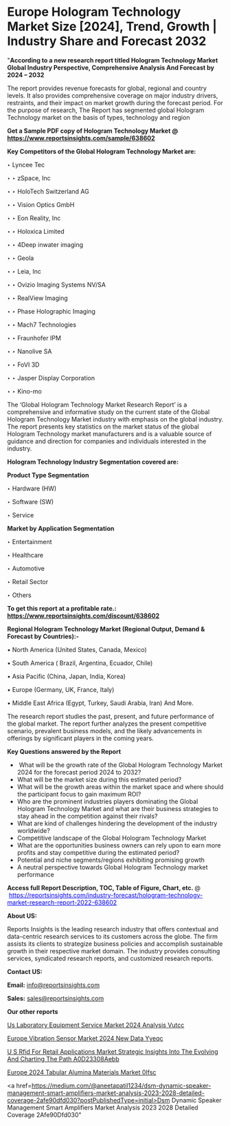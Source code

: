 # Europe Hologram Technology Market Size [2024], Trend, Growth | Industry Share and Forecast 2032

"<strong>According to a new research report titled Hologram Technology Market Global Industry Perspective, Comprehensive Analysis And Forecast by 2024 – 2032</strong>

The report provides revenue forecasts for global, regional and country levels. It also provides comprehensive coverage on major industry drivers, restraints, and their impact on market growth during the forecast period. For the purpose of research, The Report has segmented global Hologram Technology market on the basis of types, technology and region

<strong>Get a Sample PDF copy of Hologram Technology Market </strong><strong>@<a href=https://www.reportsinsights.com/sample/638602 style=color:#0000ff;> https://www.reportsinsights.com/sample/638602</a></strong></font>

<strong>Key Competitors of the Global Hologram Technology Market are:</strong>

‣ Lyncee Tec

‣ 
‣ zSpace, Inc

‣ 
‣ HoloTech Switzerland AG

‣ 
‣ Vision Optics GmbH

‣ 
‣ Eon Reality, Inc

‣ 
‣ Holoxica Limited

‣ 
‣ 4Deep inwater imaging

‣ 
‣ Geola

‣ 
‣ Leia, Inc

‣ 
‣ Ovizio Imaging Systems NV/SA

‣ 
‣ RealView Imaging

‣ 
‣ Phase Holographic Imaging

‣ 
‣ Mach7 Technologies

‣ 
‣ Fraunhofer IPM

‣ 
‣ Nanolive SA

‣ 
‣ FoVI 3D

‣ 
‣ Jasper Display Corporation

‣ 
‣ Kino-mo

The ‘Global Hologram Technology Market Research Report’ is a comprehensive and informative study on the current state of the Global Hologram Technology Market industry with emphasis on the global industry. The report presents key statistics on the market status of the global Hologram Technology market manufacturers and is a valuable source of guidance and direction for companies and individuals interested in the industry.

<strong>Hologram Technology Industry Segmentation covered are:</strong>

<strong>Product Type Segmentation</strong>

‣    Hardware (HW)

‣ Software (SW)

‣ Service

<strong>Market by Application Segmentation</strong>

‣   Entertainment

‣ Healthcare

‣ Automotive

‣ Retail Sector

‣ Others

<strong>To get this report at a profitable rate.: <a href=https://www.reportsinsights.com/discount/638602 style=color:#0000ff;>https://www.reportsinsights.com/discount/638602</a></strong></font>

<strong>Regional Hologram Technology Market (Regional Output, Demand &amp; Forecast by Countries):-</strong>

• North America (United States, Canada, Mexico)

• South America ( Brazil, Argentina, Ecuador, Chile)

• Asia Pacific (China, Japan, India, Korea)

• Europe (Germany, UK, France, Italy)

• Middle East Africa (Egypt, Turkey, Saudi Arabia, Iran) And More.

The research report studies the past, present, and future performance of the global market. The report further analyzes the present competitive scenario, prevalent business models, and the likely advancements in offerings by significant players in the coming years.

<strong>Key Questions answered by the Report</strong>
<ul>
  <li> What will be the growth rate of the Global Hologram Technology Market 2024 for the forecast period 2024 to 2032?</li>
  <li>What will be the market size during this estimated period?</li>
  <li>What will be the growth areas within the market space and where should the participant focus to gain maximum ROI?</li>
  <li>Who are the prominent industries players dominating the Global Hologram Technology Market and what are their business strategies to stay ahead in the competition against their rivals?</li>
  <li>What are kind of challenges hindering the development of the industry worldwide?</li>
  <li>Competitive landscape of the Global Hologram Technology Market</li>
  <li>What are the opportunities business owners can rely upon to earn more profits and stay competitive during the estimated period?</li>
  <li>Potential and niche segments/regions exhibiting promising growth</li>
  <li>A neutral perspective towards Global Hologram Technology market performance</li>
</ul>
<strong>Access full Report Description, TOC, Table of Figure, Chart, etc. </strong>@  <a href=https://reportsinsights.com/industry-forecast/hologram-technology-market-research-report-2022-638602 style=color:#0000ff;>https://reportsinsights.com/industry-forecast/hologram-technology-market-research-report-2022-638602</a></font>

<strong><strong>About US</strong>:</strong>

Reports Insights is the leading research industry that offers contextual and data-centric research services to its customers across the globe. The firm assists its clients to strategize business policies and accomplish sustainable growth in their respective market domain. The industry provides consulting services, syndicated research reports, and customized research reports.

<strong>Contact US:</strong>

<p class=""""><b>Email:</b> <a href=mailto:info@reportsinsights.com>info@reportsinsights.com</a></p>
<p class=""""><b>Sales:</b> <a href=mailto:sales@reportsinsights.com>sales@reportsinsights.com</a></p>

<strong>Our other reports</strong>

<a href=https://www.linkedin.com/pulse/us-laboratory-equipment-service-market-2024-analysis-vutcc/>Us Laboratory Equipment Service Market 2024 Analysis Vutcc</a>

<a href=https://www.linkedin.com/pulse/europe-vibration-sensor-market-2024-new-data-yyeqc/>Europe Vibration Sensor Market 2024 New Data Yyeqc</a>

<a href=https://medium.com/@yadavahaan91/u-s-rfid-for-retail-applications-market-strategic-insights-into-the-evolving-and-charting-the-path-a0d23308aebb>U S Rfid For Retail Applications Market Strategic Insights Into The Evolving And Charting The Path A0D23308Aebb</a>

<a href=https://www.linkedin.com/pulse/europe-2024-tabular-alumina-materials-market-0ifsc/>Europe 2024 Tabular Alumina Materials Market 0Ifsc</a>

<a href=https://medium.com/@aneetapatil1234/dsm-dynamic-speaker-management-smart-amplifiers-market-analysis-2023-2028-detailed-coverage-2afe90dfd030?postPublishedType=initial>Dsm Dynamic Speaker Management Smart Amplifiers Market Analysis 2023 2028 Detailed Coverage 2Afe90Dfd030</a>"
